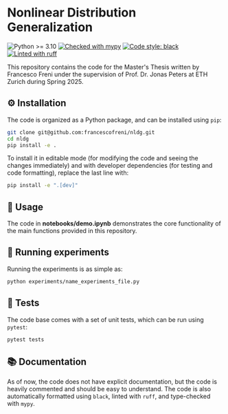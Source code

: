 <h1>Nonlinear Distribution Generalization</h1>
<p>
<img src="https://img.shields.io/badge/python-≥3.10-blue" alt="Python >= 3.10">
<a href="https://github.com/python/mypy"><img src="https://img.shields.io/badge/mypy-checked-2b507e" alt="Checked with mypy"></a>
<a href="https://github.com/psf/black"><img src="https://img.shields.io/badge/code%20style-black-000000.svg" alt="Code style: black"></a>
<a href="https://github.com/astral-sh/ruff"><img src="https://img.shields.io/endpoint?url=https://raw.githubusercontent.com/astral-sh/ruff/main/assets/badge/v2.json" alt="Linted with ruff"></a>
</p>


This repository contains the code for the Master's Thesis written by Francesco Freni under the supervision of Prof. Dr. Jonas Peters at ETH Zurich during Spring 2025.


## ⚙️ Installation

The code is organized as a Python package, and can be installed using `pip`:
```bash
git clone git@github.com:francescofreni/nldg.git
cd nldg
pip install -e .
```
To install it in editable mode (for modifying the code and seeing the changes immediately) and with developer dependencies (for testing and code formatting), replace the last line with:

```bash
pip install -e ".[dev]"
```


## 🚀 Usage
The code in **notebooks/demo.ipynb** demonstrates the core functionality of the main functions provided in this repository.


## 🧪 Running experiments

Running the experiments is as simple as:
```bash
python experiments/name_experiments_file.py
```


## 🚨 Tests

The code base comes with a set of unit tests, which can be run using `pytest`:

```bash
pytest tests
```


## 📚 Documentation

As of now, the code does not have explicit documentation, but the code is heavily commented and should be easy to understand. 
The code is also automatically formatted using `black`, linted with `ruff`, and type-checked with `mypy`.